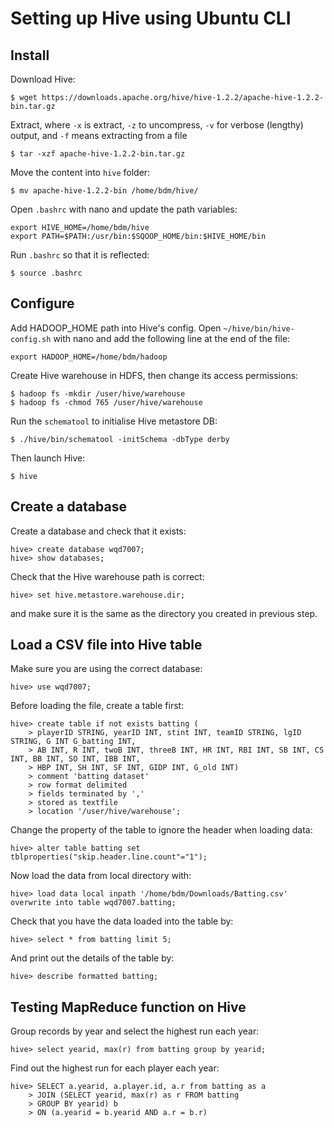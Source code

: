 # Setting up Hive using Ubuntu CLI

## Install
Download Hive:
```
$ wget https://downloads.apache.org/hive/hive-1.2.2/apache-hive-1.2.2-bin.tar.gz
```
Extract, where `-x` is extract, `-z` to uncompress, `-v` for verbose (lengthy) output, and `-f` means extracting from a file
```
$ tar -xzf apache-hive-1.2.2-bin.tar.gz
```
Move the content into `hive` folder:
```
$ mv apache-hive-1.2.2-bin /home/bdm/hive/
```
Open `.bashrc` with nano and update the path variables:
```
export HIVE_HOME=/home/bdm/hive
export PATH=$PATH:/usr/bin:$SQOOP_HOME/bin:$HIVE_HOME/bin
```
Run `.bashrc` so that it is reflected:
```
$ source .bashrc
```

## Configure
Add HADOOP_HOME path into Hive's config. Open `~/hive/bin/hive-config.sh` with nano and add the following line at the end of the file:
```
export HADOOP_HOME=/home/bdm/hadoop
```
Create Hive warehouse in HDFS, then change its access permissions:
```
$ hadoop fs -mkdir /user/hive/warehouse
$ hadoop fs -chmod 765 /user/hive/warehouse
```
Run the `schematool` to initialise Hive metastore DB:
```
$ ./hive/bin/schematool -initSchema -dbType derby
```
Then launch Hive:
```
$ hive
```

## Create a database
Create a database and check that it exists:
```
hive> create database wqd7007;
hive> show databases;
```
Check that the Hive warehouse path is correct:
```
hive> set hive.metastore.warehouse.dir;
```
and make sure it is the same as the directory you created in previous step.

## Load a CSV file into Hive table
Make sure you are using the correct database:
```
hive> use wqd7007;
```
Before loading the file, create a table first:
```
hive> create table if not exists batting (
    > playerID STRING, yearID INT, stint INT, teamID STRING, lgID STRING, G INT G_batting INT,
    > AB INT, R INT, twoB INT, threeB INT, HR INT, RBI INT, SB INT, CS INT, BB INT, SO INT, IBB INT,
    > HBP INT, SH INT, SF INT, GIDP INT, G_old INT)
    > comment 'batting dataset'
    > row format delimited
    > fields terminated by ','
    > stored as textfile
    > location '/user/hive/warehouse';
```
Change the property of the table to ignore the header when loading data:
```
hive> alter table batting set tblproperties("skip.header.line.count"="1");
```
Now load the data from local directory with:
```
hive> load data local inpath '/home/bdm/Downloads/Batting.csv' overwrite into table wqd7007.batting;
```
Check that you have the data loaded into the table by:
```
hive> select * from batting limit 5;
```
And print out the details of the table by:
```
hive> describe formatted batting;
```

## Testing MapReduce function on Hive
Group records by year and select the highest run each year:
```
hive> select yearid, max(r) from batting group by yearid;
```
Find out the highest run for each player each year:
```
hive> SELECT a.yearid, a.player.id, a.r from batting as a
    > JOIN (SELECT yearid, max(r) as r FROM batting
    > GROUP BY yearid) b
    > ON (a.yearid = b.yearid AND a.r = b.r)
```
